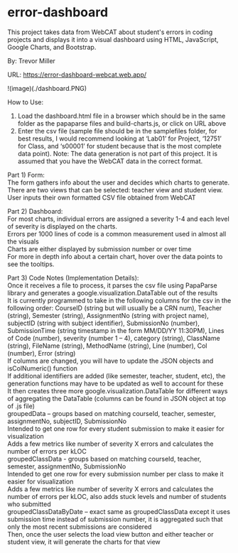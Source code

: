 # error-dashboard
This project takes data from WebCAT about student's errors in coding projects and displays it into a visual dashboard using HTML, JavaScript, Google Charts, and Bootstrap. 

By: Trevor Miller

URL: https://error-dashboard-webcat.web.app/

!(image)(./dashboard.PNG)

How to Use:
1. Load the dashboard.html file in a browser which should be in the same folder as the papaparse
files and build-charts.js, or click on URL above
2. Enter the csv file (sample file should be in the samplefiles folder, for best results, I would
recommend looking at ‘Lab01’ for Project, ‘12751’ for Class, and ‘s00001’ for student because
that is the most complete data point). Note: The data generation is not part of this project. It is
assumed that you have the WebCAT data in the correct format.

Part 1) Form: <br>
The form gathers info about the user and decides which charts to generate. There are two views that can be selected: teacher view and student view. <br>
User inputs their own formatted CSV file obtained from WebCAT

Part 2) Dashboard:<br>
For most charts, individual errors are assigned a severity 1-4 and each level of severity is
displayed on the charts.<br>
Errors per 1000 lines of code is a common measurement used in almost all the visuals<br>
Charts are either displayed by submission number or over time<br>
For more in depth info about a certain chart, hover over the data points to see the tooltips.<br>

Part 3) Code Notes (Implementation Details):<br>
Once it receives a file to process, it parses the csv file using PapaParse library and generates a
google.visualization.DataTable out of the results<br>
  It is currently programmed to take in the following columns for the csv in the following
order: CourseID (string but will usually be a CRN num), Teacher (string), Semester
(string), AssignmentNo (string with project name), subjectID (string with subject
identifier), SubmissionNo (number), SubmissionTime (string timestamp in the form
MM/DD/YY 11:30PM), Lines of Code (number), severity (number 1 – 4), category
(string), ClassName (string), FileName (string), MethodName (string), Line (number), Col
(number), Error (string)<br>
  If columns are changed, you will have to update the JSON objects and isColNumeric()
function<br>
If additional identifiers are added (like semester, teacher, student, etc), the
generation functions may have to be updated as well to account for these<br>
It then creates three more google.visualization.DataTable for different ways of aggregating the
DataTable (columns can be found in JSON object at top of .js file)<br>
  groupedData – groups based on matching courseId, teacher, semester, assignmentNo,
  subjectID, SubmissionNo<br>
Intended to get one row for every student submission to make it easier for
visualization<br>
  Adds a few metrics like number of severity X errors and calculates the number
  of errors per kLOC<br>
  groupedClassData - groups based on matching courseId, teacher, semester,
assignmentNo, SubmissionNo<br>
Intended to get one row for every submission number per class to make it easier
for visualization<br>
Adds a few metrics like number of severity X errors and calculates the number
of errors per kLOC, also adds stuck levels and number of students who
submitted<br>
  groupedClassDataByDate – exact same as groupedClassData except it uses submission
time instead of submission number, it is aggregated such that only the most recent
submissions are considered<br>
Then, once the user selects the load view button and either teacher or student view, it will
generate the charts for that view<br>
